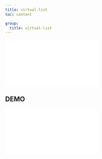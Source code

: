 ```yaml
---
title: virtual-list
toc: content

group:
  title: virtual-list
---
```


<embed src="../README.md" ></embed>

## DEMO

<code src="./demo/index.tsx" ></code>
<embed src="../CHANGELOG.md"></embed>

